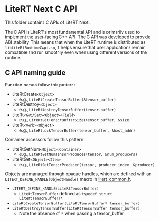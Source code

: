 # LiteRT Next C API

This folder contains C APIs of LiteRT Next.

The C API is LiteRT's most fundamental API and is primarily used to implement
the user-facing C++ API. The C API was developed to provide ABI stability.
This means that when the LiteRT runtime is distributed as
`libLiteRtRuntimeCApi.so`, it helps ensure that user applications remain
compatible and run smoothly even when using different versions of the runtime.

## C API naming guide

Function names follow this pattern:

- LiteRtCreate`<Object>`
  - e.g., `LiteRtCreateTensorBuffer(&tensor_buffer)`
- LiteRtDestroy`<Object>`
  - e.g., `LiteRtDestroyTensorBuffer(tensor_buffer)`
- LiteRt`<Get/Set><Object><Field>`
  - e.g., `LiteRtGetTensorBufferSize(tensor_buffer, &size)`
- LiteRt`<Verb><Object>`
  - e.g., `LiteRtLockTensorBuffer(tensor_buffer, &host_addr)`

Container accessors follow this pattern:

- LiteRtGetNum`<Object><Container>`
  - e.g., `LiteRtGetNumTensorProduces(tensor, &num_producers)`
- LiteRtGet`<Object><Item>`
  - e.g., `LiteRtGetTensorProducer(tensor, producer_index, &producer)`

Objects are managed through opaque handles, which are defined with an
`LITERT_DEFINE_HANDLE(ObjectHandle)` macro in [litert_common.h](litert_common.h).

- `LITERT_DEFINE_HANDLE(LiteRtTensorBuffer)`
  - `LiteRtTensorBuffer` defined as `typedef struct LiteRtTensorBufferT*`
- `LiteRtCreateTensorBuffer(LiteRtTensorBuffer* tensor_buffer)`
- `LiteRtDestroyTensorBuffer(LiteRtTensorBuffer tensor_buffer)`
  - Note the absence of `*` when passing a tensor_buffer


